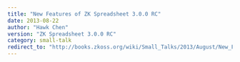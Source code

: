```yaml
---
title: "New Features of ZK Spreadsheet 3.0.0 RC"
date: 2013-08-22
author: "Hawk Chen"
version: "ZK Spreadsheet 3.0.0 RC"
category: small-talk
redirect_to: "http://books.zkoss.org/wiki/Small_Talks/2013/August/New_Features_of_ZK_Spreadsheet_3.0.0_RC"
---
```


